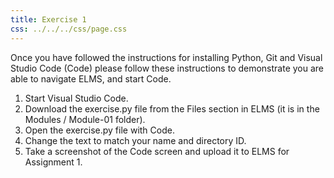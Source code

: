 ```yaml
---
title: Exercise 1
css: ../../../css/page.css
---
```


Once you have followed the instructions for installing Python, Git and Visual
Studio Code (Code) please follow these instructions to demonstrate you are able to
navigate ELMS, and start Code.

1. Start Visual Studio Code.
2. Download the exercise.py file from the Files section in ELMS (it is in the 
   Modules / Module-01 folder).
3. Open the exercise.py file with Code.
4. Change the text to match your name and directory ID.
5. Take a screenshot of the Code screen and upload it to ELMS for Assignment 1.

